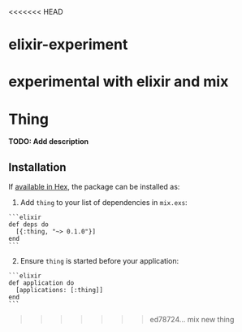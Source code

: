 <<<<<<< HEAD
# elixir-experiment
experimental with elixir and mix
=======
# Thing

**TODO: Add description**

## Installation

If [available in Hex](https://hex.pm/docs/publish), the package can be installed as:

  1. Add `thing` to your list of dependencies in `mix.exs`:

    ```elixir
    def deps do
      [{:thing, "~> 0.1.0"}]
    end
    ```

  2. Ensure `thing` is started before your application:

    ```elixir
    def application do
      [applications: [:thing]]
    end
    ```

>>>>>>> ed78724... mix new thing
